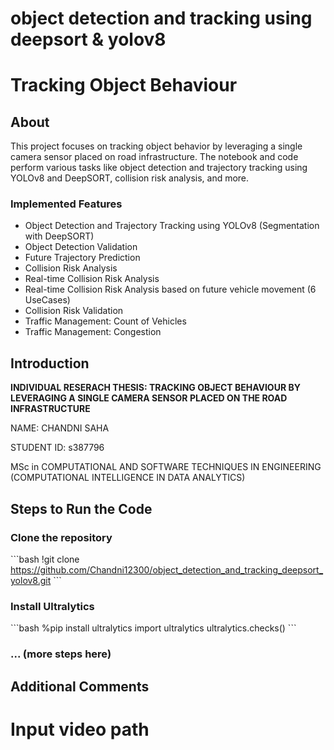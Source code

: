 # object detection and tracking using deepsort & yolov8

# Tracking Object Behaviour

## About
This project focuses on tracking object behavior by leveraging a single camera sensor placed on road infrastructure. 
The notebook and code perform various tasks like object detection and trajectory tracking using YOLOv8 and DeepSORT, collision risk analysis, and more.

### Implemented Features
- Object Detection and Trajectory Tracking using YOLOv8 (Segmentation with DeepSORT)
- Object Detection Validation
- Future Trajectory Prediction
- Collision Risk Analysis
- Real-time Collision Risk Analysis
- Real-time Collision Risk Analysis based on future vehicle movement (6 UseCases)
- Collision Risk Validation
- Traffic Management: Count of Vehicles
- Traffic Management: Congestion

## Introduction
**INDIVIDUAL RESERACH THESIS: TRACKING OBJECT BEHAVIOUR BY LEVERAGING A SINGLE CAMERA SENSOR PLACED ON THE ROAD INFRASTRUCTURE**

NAME: CHANDNI SAHA

STUDENT ID: s387796

MSc in COMPUTATIONAL AND SOFTWARE TECHNIQUES IN ENGINEERING (COMPUTATIONAL INTELLIGENCE IN DATA ANALYTICS)

## Steps to Run the Code

### Clone the repository
\`\`\`bash
!git clone https://github.com/Chandni12300/object_detection_and_tracking_deepsort_yolov8.git
\`\`\`

### Install Ultralytics
\`\`\`bash
%pip install ultralytics
import ultralytics
ultralytics.checks()
\`\`\`

### ... (more steps here)

## Additional Comments
# Input video path


